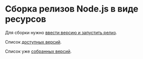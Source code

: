 # Сборка релизов Node.js в виде ресурсов

Для сборки нужно [ввести версию и запустить релиз](https://a.yandex-team.ru/projects/sre_vteam/ci/releases/timeline?activeTab=flow-vars&dialogId=ReleaseRun&dir=mail%2Fnodejs%2F2resource&flowId=dist-flow&id=dist).

Список [доступных версий](https://nodejs-mirror.s3-website.mds.yandex.net/dist/).

Список уже [собранных версий](https://sandbox.yandex-team.ru/resources?type=NODEJS_PACKAGE&owner=PS-FRONTEND&attrs=%7B%22target%22%3A%22deploy%22%7D).
